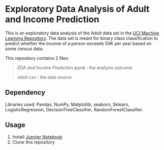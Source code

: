 # Exploratory Data Analysis of Adult and Income Prediction
This is an exploratory data analysis of the Adult data set in the [UCI Machine Learning Repository](http://archive.ics.uci.edu/dataset/2/adult).
The data set is meant for binary class classification to predict whether the income of a person exceeds 50K per year based on some census data.



This repository contains 2 files:
> *EDA and Income Prediction.ipynb* : the analysis outcome

> *adult.csv* : the data source

## Dependency
Libraries used: Pandas, NumPy, Matplotlib, seaborn, Sklearn, LogisticRegression, DecisionTreeClassifier, RandomForestClassifier.

## Usage
1. Install [Jupyter Notebook](https://jupyter.org/install)
2. Clone this repository

